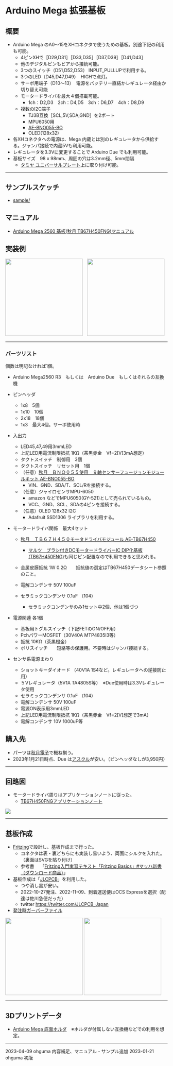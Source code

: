 # Arduino Mega 拡張基板

## 概要

+ Arduino Mega のA0～15をXHコネクタで使うための基板。別途下記の利用も可能。
  + 4ピンXHで［D29,D31］［D33,D35］［D37,D39］［D41,D43］
  + 他のデジタルピンもビアから接続可能。
  + 3つのスイッチ（D51,D52,D53） INPUT_PULLUPで利用する。
  + 3つのLED（D45,D47,D49）　HIGHで点灯。
  + サーボ用端子（D10～13）　電源をバッテリー直結かレギュレータ経由か切り替え可能
  + モータードライバを最大４個搭載可能。
    + 1ch：D2,D3　2ch：D4,D5　3ch：D6,D7　4ch：D8,D9
  + 複数のI2C端子
    + TJ3B互換［SCL,5V,SDA,GND］を2ポート
    + MPU6050用
    + [AE-BNO055-BO](https://akizukidenshi.com/catalog/g/gK-16996)
    + OLED(128x32)
+ 各XHコネクタへの電源は、Mega 内蔵とは別のレギュレータから供給する。ジャンパ接続で内蔵5Vも利用可能。
+ レギュレータを3.3Vに変更することで Arduino Due でも利用可能。
+ 基板サイズ　98 x 98mm、周囲の穴は3.2mm径、5mm間隔
  + [タミヤ ユニバーサルプレート](https://www.tamiya.com/japan/products/70172/index.html)上に取り付け可能。
  
----
## サンプルスケッチ

+ [sample/](./sample/)  

## マニュアル
+ [Arduino Mega 2560 基板(秋月 TB67H450FNG)マニュアル](./documents/robot_arduino_mega202210_AE-TB67H450_manual.pdf)


## 実装例

<img src="./documents/board202210a.jpg" height="240px">　<img src="./documents/board202210b.jpg" height="240px">

----
### パーツリスト

個数は明記なければ1個。

+ Arduino Mega2560 R3　もしくは　Arduino Due　もしくはそれらの互換機
+ ピンヘッダ
  - 1x8　5個
  - 1x10　10個
  - 2x18　18個
  - 1x3　最大4個。サーボ使用時
+ 入出力 
  - LED45,47,49用3mmLED
  - 上記LED用電流制限抵抗 1KΩ（茶黒赤金　Vf=2[V]3mA想定）
  - タクトスイッチ　制御用　3個
  - タクトスイッチ　リセット用　1個
  - （任意）[秋月　ＢＮＯ０５５使用　９軸センサーフュージョンモジュールキット AE-BNO055-BO](https://akizukidenshi.com/catalog/g/gK-16996)
    - VIN、GND、SDA/T、SCL/Rを接続する。
  - （任意）ジャイロセンサMPU-6050
    - amazon などでMPU6050(GY-521)として売られているもの。
    - VCC、GND、SCL、SDAの4ピンを接続する。 
  - （任意）OLED 128x32 I2C
    - Adafruit SSD1306 ライブラリを利用する。

+ モータードライバ関係　最大4セット
  - [秋月　ＴＢ６７Ｈ４５０モータドライバモジュール AE-TB67H450](https://akizukidenshi.com/catalog/g/gK-14753/)
  
    - [マルツ　ブラシ付きDCモータードライバーIC DIP化基板(TB67H450FNG)](https://www.marutsu.co.jp/pc/i/1559301/)も同じピン配置なので利用できると思われる。
  - 金属皮膜抵抗 1W 0.2Ω　　抵抗値の選定はTB67H450データシート参照のこと。
  - 電解コンデンサ 50V 100uF
  - セラミックコンデンサ 0.1uF （104）
    - セラミックコンデンサのみ1セット中2個、他は1個づつ
+ 電源関連 各1個
  - 基板用トグルスイッチ（下記FETのON/OFF用）
  - PchパワーMOSFET（30V40A MTP4835I3等）
  - 抵抗 10KΩ（茶黒橙金）
  - ポリスイッチ　　短絡等の保護用。不要時はジャンパ接続する。
+ センサ系電源まわり
  - ショットキーダイオード （40V1A 1S4など。レギュレータへの逆接防止用）
  - ５Vレギュレータ（5V1A TA4805S等）　※Due使用時は3.3Vレギュレータ使用
  - セラミックコンデンサ 0.1uF （104）
  - 電解コンデンサ 50V 100uF
  - 電源ON表示用3mmLED
  - 上記LED用電流制限抵抗 1KΩ（茶黒赤金　Vf=2[V]想定で3mA）
  - 電解コンデンサ 10V 1000uF等

## 購入先

+ パーツは[秋月電子](https://akizukidenshi.com/catalog/)で概ね揃う。
+ 2023年1月21日時点、Due は[アスクル](https://www.askul.co.jp/p/KA08233/)が安い。（ピンヘッダなしが3,950円）

----
## 回路図

- モータードライバ周りはアプリケーションノートに従った。
  - [TB67H450FNGアプリケーションノート](https://akizukidenshi.com/download/ds/toshiba/TB67H450FNG_application_note_ja_20190510.pdf)

<img src="./documents/schema202210.png">

----
## 基板作成

+ [Fritzing](https://fritzing.org/)で設計し、基板作成まで行った。
  + コネクタは表・裏どちらにも実装し易いよう、両面にシルクを入れた。（裏面はSVGを貼り付け）
  + 参考書　 「[Fritzing入門実習テキスト「Fritzing Basics」#マッハ新書 （ダウンロード商品）](https://booth.pm/ja/items/1414214)」
+ 基板作成は「[JLCPCB](https://jlcpcb.com/)」を利用した。
  + つや消し黒が安い。
  + 2022-10-27発注、2022-11-09、到着運送便はOCS Expressを選択（配達は佐川急便だった）
  + twitter https://twitter.com/JLCPCB_Japan
+ [発注時ガーバーファイル](./pcb/robot_arduino_mega202210_AE-TB67H450.zip)

<img src="./pcb/robot_arduino_mega202210_top.png" width="240px"> <img src="./pcb/robot_arduino_mega202210_bottom.png" width="240px">

----
## 3Dプリントデータ
+ [Arduino Mega 底面ホルダ](./cad/mega_bottom.stl)　※ホルダが付属しない互換機などでの利用を想定。

----

2023-04-09 ohguma 内容補足、マニュアル・サンプル追加
2023-01-21 ohguma 初版